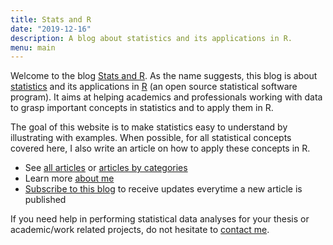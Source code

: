 ```yaml
---
title: Stats and R
date: "2019-12-16"
description: A blog about statistics and its applications in R.
menu: main
---
```


Welcome to the blog [Stats and R](/). As the name suggests, this blog is about [statistics](/tags/statistics/) and its applications in [R](/tags/r/) (an open source statistical software program). It aims at helping academics and professionals working with data to grasp important concepts in statistics and to apply them in R.

The goal of this website is to make statistics easy to understand by illustrating with examples. When possible, for all statistical concepts covered here, I also write an article on how to apply these concepts in R.

* See [all articles](/blog/) or [articles by categories](/tags/)
* Learn more [about me](/about/)
* [Subscribe to this blog](/subscribe/) to receive updates everytime a new article is published

If you need help in performing statistical data analyses for your thesis or academic/work related projects, do not hesitate to [contact me](/contact/).
